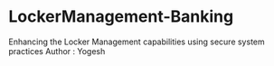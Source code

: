 # LockerManagement-Banking
Enhancing the Locker Management capabilities using secure system practices 
Author : Yogesh
